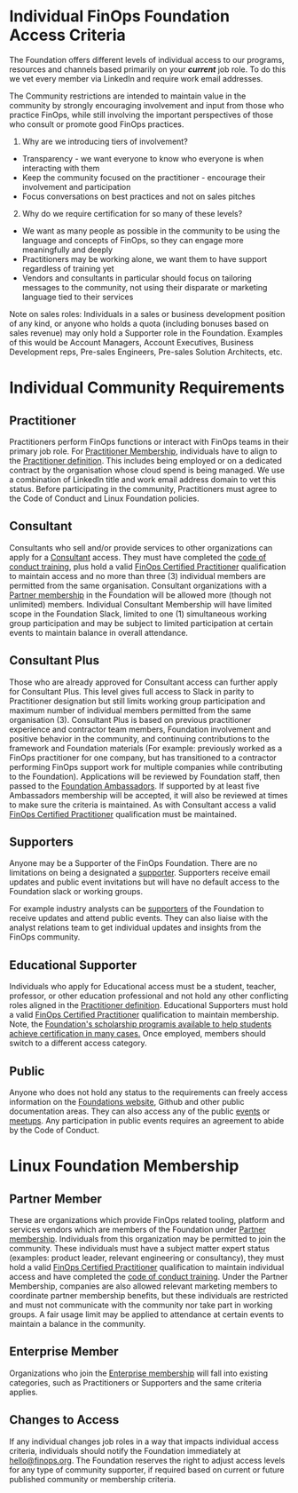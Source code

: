 # **Individual FinOps Foundation Access Criteria**

The Foundation offers different levels of individual access to our programs, resources and channels based primarily on your _**current**_ job role. To do this we vet every member via LinkedIn and require work email addresses.

The Community restrictions are intended to maintain value in the community by strongly encouraging involvement and input from those who practice FinOps, while still involving the important perspectives of those who consult or promote good FinOps practices.

1. Why are we introducing tiers of involvement?

- Transparency - we want everyone to know who everyone is when interacting with them
- Keep the community focused on the practitioner - encourage their involvement and participation
- Focus conversations on best practices and not on sales pitches

2. Why do we require certification for so many of these levels?

- We want as many people as possible in the community to be using the language and concepts of FinOps, so they can engage more meaningfully and deeply
- Practitioners may be working alone, we want them to have support regardless of training yet
- Vendors and consultants in particular should focus on tailoring messages to the community, not using their disparate or marketing language tied to their services

Note on sales roles: Individuals in a sales or business development position of any kind, or anyone who holds a quota (including bonuses based on sales revenue) may only hold a Supporter role in the Foundation. Examples of this would be Account Managers, Account Executives, Business Development reps, Pre-sales Engineers, Pre-sales Solution Architects, etc.

# Individual Community Requirements

## Practitioner

Practitioners perform FinOps functions or interact with FinOps teams in their primary job role. For [Practitioner Membership](https://www.finops.org/membership/practitioner/), individuals have to align to the [Practitioner definition](https://github.com/finopsfoundation/foundation/blob/master/practitioner_definition.md). This includes being employed or on a dedicated contract by the organisation whose cloud spend is being managed. We use a combination of LinkedIn title and work email address domain to vet this status. Before participating in the community, Practitioners must agree to the Code of Conduct and Linux Foundation policies.

## Consultant

Consultants who sell and/or provide services to other organizations can apply for a [Consultant](https://www.finops.org/membership/consultants/) access. They must have completed the [code of conduct training](https://learn.finops.org/finops-code-of-conduct), plus hold a valid [FinOps Certified Practitioner](https://learn.finops.org/) qualification to maintain access and no more than three (3) individual members are permitted from the same organisation. Consultant organizations with a [Partner membership](https://www.finops.org/membership/vendor/) in the Foundation will be allowed more (though not unlimited) members. Individual Consultant Membership will have limited scope in the Foundation Slack, limited to one (1) simultaneous working group participation and may be subject to limited participation at certain events to maintain balance in overall attendance.

## Consultant Plus

Those who are already approved for Consultant access can further apply for Consultant Plus. This level gives full access to Slack in parity to Practitioner designation but still limits working group participation and maximum number of individual members permitted from the same organisation (3). Consultant Plus is based on previous practitioner experience and contractor team members, Foundation involvement and positive behavior in the community, and continuing contributions to the framework and Foundation materials (For example: previously worked as a FinOps practitioner for one company, but has transitioned to a contractor performing FinOps support work for multiple companies while contributing to the Foundation). Applications will be reviewed by Foundation staff, then passed to the [Foundation Ambassadors](https://www.finops.org/ambassadors/). If supported by at least five Ambassadors membership will be accepted, it will also be reviewed at times to make sure the criteria is maintained. As with Consultant access a valid [FinOps Certified Practitioner](https://learn.finops.org/) qualification must be maintained.

## Supporters

Anyone may be a Supporter of the FinOps Foundation. There are no limitations on being a designated a [supporter](https://www.finops.org/membership/supporter/). Supporters receive email updates and public event invitations but will have no default access to the Foundation slack or working groups.

 For example industry analysts can be [supporters](https://www.finops.org/membership/supporter/) of the Foundation to receive updates and attend public events. They can also liaise with the analyst relations team to get individual updates and insights from the FinOps community.

## Educational Supporter

Individuals who apply for Educational access must be a student, teacher, professor, or other education professional and not hold any other conflicting roles aligned in the [Practitioner definition](https://github.com/finopsfoundation/foundation/blob/master/practitioner_definition.md). Educational Supporters must hold a valid [FinOps Certified Practitioner](https://learn.finops.org/) qualification to maintain membership. Note, the [Foundation's scholarship program](https://learn.finops.org/finops-foundation-scholarship-program/1212336/scorm/kmv1bysbj0rk)[is available to help students achieve certification in many cases.](https://learn.finops.org/finops-foundation-scholarship-program/1212336/scorm/kmv1bysbj0rk) Once employed, members should switch to a different access category.

## Public

Anyone who does not hold any status to the requirements can freely access information on the [Foundations website](https://www.finops.org/), Github and other public documentation areas. They can also access any of the public [events](https://www.finops.org/community/events/) or [meetups](https://events.finops.org/). Any participation in public events requires an agreement to abide by the Code of Conduct.

# Linux Foundation Membership

## Partner Member

These are organizations which provide FinOps related tooling, platform and services vendors which are members of the Foundation under [Partner membership](https://www.finops.org/membership/vendor/). Individuals from this organization may be permitted to join the community. These individuals must have a subject matter expert status (examples: product leader, relevant engineering or consultancy), they must hold a valid [FinOps Certified Practitioner](https://learn.finops.org/) qualification to maintain individual access and have completed the [code of conduct training](https://learn.finops.org/finops-code-of-conduct). Under the Partner Membership, companies are also allowed relevant marketing members to coordinate partner membership benefits, but these individuals are restricted and must not communicate with the community nor take part in working groups. A fair usage limit may be applied to attendance at certain events to maintain a balance in the community.

## Enterprise Member

Organizations who join the [Enterprise membership](https://www.finops.org/membership/enterprise/) will fall into existing categories, such as Practitioners or Supporters and the same criteria applies.

## Changes to Access

If any individual changes job roles in a way that impacts individual access criteria, individuals should notify the Foundation immediately at [hello@finops.org](mailto:hello@finops.org). The Foundation reserves the right to adjust access levels for any type of community supporter, if required based on current or future published community or membership criteria.
